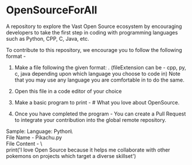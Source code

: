# OpenSourceForAll
A repository to explore the Vast Open Source ecosystem by encouraging developers to take the first step in coding with programming languages such as Python, CPP, C, Java, etc.  


To contribute to this repository, we encourage you to follow the following format - 

1. Make a file following the given format: 
<YourName>.<fileExtension> (fileExtension can be - cpp, py, c, java depending upon which language you choose to code in)
Note that you may use any language you are comfortable in to do the same. 
  
2. Open this file in a code editor of your choice
3. Make a basic program to print - # What you love about OpenSource.
4. Once you have completed the program - You can create a Pull Request to integrate your contribution into the global remote repository.

Sample: 
Language: Python\  
File Name - Pikachu.py\
File Content - \  
print('I love Open Source because it helps me collaborate with other pokemons on projects which target a diverse skillset')
